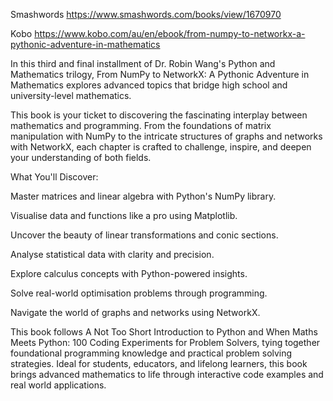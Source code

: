 Smashwords
https://www.smashwords.com/books/view/1670970

Kobo
https://www.kobo.com/au/en/ebook/from-numpy-to-networkx-a-pythonic-adventure-in-mathematics

In this third and final installment of Dr. Robin Wang's Python and Mathematics trilogy, From NumPy to NetworkX: A Pythonic Adventure in Mathematics explores advanced topics that bridge high school and university-level mathematics.

This book is your ticket to discovering the fascinating interplay between mathematics and programming. From the foundations of matrix manipulation with NumPy to the intricate structures of graphs and networks with NetworkX, each chapter is crafted to challenge, inspire, and deepen your understanding of both fields.

What You'll Discover:

Master matrices and linear algebra with Python's NumPy library.

Visualise data and functions like a pro using Matplotlib.

Uncover the beauty of linear transformations and conic sections.

Analyse statistical data with clarity and precision.

Explore calculus concepts with Python-powered insights.

Solve real-world optimisation problems through programming.

Navigate the world of graphs and networks using NetworkX.

This book follows A Not Too Short Introduction to Python and When Maths Meets Python: 100 Coding Experiments for Problem Solvers, tying together foundational programming knowledge and practical problem solving strategies. Ideal for students, educators, and lifelong learners, this book brings advanced mathematics to life through interactive code examples and real world applications.
